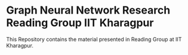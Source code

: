 # Graph Neural Network Research Reading Group IIT Kharagpur
This Repository contains the material presented in Reading Group at IIT Kharagpur.
